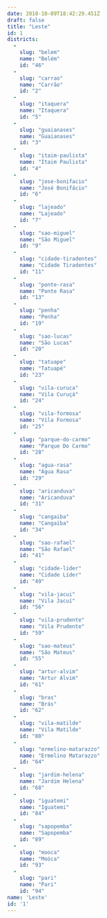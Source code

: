 ```yaml
---
date: 2018-10-09T18:42:29.451Z
draft: false
title: "Leste"
id: 1
districts:
  -
    slug: "belem"
    name: "Belém"
    id: "46"
  -
    slug: "carrao"
    name: "Carrão"
    id: "2"
  -
    slug: "itaquera"
    name: "Itaquera"
    id: "5"
  -
    slug: "guaianases"
    name: "Guaianases"
    id: "3"
  -
    slug: "itaim-paulista"
    name: "Itaim Paulista"
    id: "4"
  -
    slug: "jose-bonifacio"
    name: "José Bonifácio"
    id: "6"
  -
    slug: "lajeado"
    name: "Lajeado"
    id: "7"
  -
    slug: "sao-miguel"
    name: "São Miguel"
    id: "9"
  -
    slug: "cidade-tiradentes"
    name: "Cidade Tiradentes"
    id: "11"
  -
    slug: "ponte-rasa"
    name: "Ponte Rasa"
    id: "13"
  -
    slug: "penha"
    name: "Penha"
    id: "19"
  -
    slug: "sao-lucas"
    name: "São Lucas"
    id: "20"
  -
    slug: "tatuape"
    name: "Tatuapé"
    id: "23"
  -
    slug: "vila-curuca"
    name: "Vila Curuçá"
    id: "24"
  -
    slug: "vila-formosa"
    name: "Vila Formosa"
    id: "25"
  -
    slug: "parque-do-carmo"
    name: "Parque Do Carmo"
    id: "28"
  -
    slug: "agua-rasa"
    name: "Água Rasa"
    id: "29"
  -
    slug: "aricanduva"
    name: "Aricanduva"
    id: "31"
  -
    slug: "cangaiba"
    name: "Cangaíba"
    id: "34"
  -
    slug: "sao-rafael"
    name: "São Rafael"
    id: "41"
  -
    slug: "cidade-lider"
    name: "Cidade Líder"
    id: "49"
  -
    slug: "vila-jacui"
    name: "Vila Jacuí"
    id: "56"
  -
    slug: "vila-prudente"
    name: "Vila Prudente"
    id: "59"
  -
    slug: "sao-mateus"
    name: "São Mateus"
    id: "55"
  -
    slug: "artur-alvim"
    name: "Artur Alvim"
    id: "61"
  -
    slug: "bras"
    name: "Brás"
    id: "62"
  -
    slug: "vila-matilde"
    name: "Vila Matilde"
    id: "80"
  -
    slug: "ermelino-matarazzo"
    name: "Ermelino Matarazzo"
    id: "64"
  -
    slug: "jardim-helena"
    name: "Jardim Helena"
    id: "68"
  -
    slug: "iguatemi"
    name: "Iguatemi"
    id: "84"
  -
    slug: "sapopemba"
    name: "Sapopemba"
    id: "89"
  -
    slug: "mooca"
    name: "Moóca"
    id: "93"
  -
    slug: "pari"
    name: "Pari"
    id: "94"
name: 'Leste'
id: '1'
---
```

		